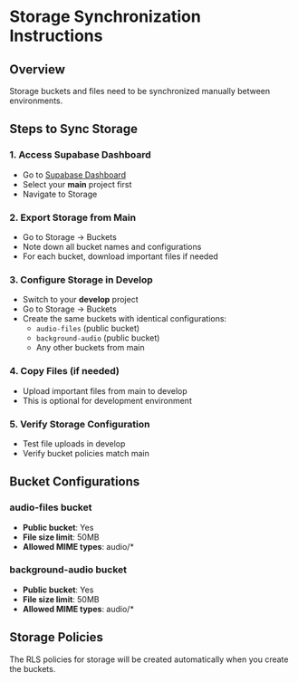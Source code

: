 # Storage Synchronization Instructions

## Overview
Storage buckets and files need to be synchronized manually between environments.

## Steps to Sync Storage

### 1. Access Supabase Dashboard
- Go to [Supabase Dashboard](https://supabase.com/dashboard)
- Select your **main** project first
- Navigate to Storage

### 2. Export Storage from Main
- Go to Storage → Buckets
- Note down all bucket names and configurations
- For each bucket, download important files if needed

### 3. Configure Storage in Develop
- Switch to your **develop** project
- Go to Storage → Buckets
- Create the same buckets with identical configurations:
  - `audio-files` (public bucket)
  - `background-audio` (public bucket)
  - Any other buckets from main

### 4. Copy Files (if needed)
- Upload important files from main to develop
- This is optional for development environment

### 5. Verify Storage Configuration
- Test file uploads in develop
- Verify bucket policies match main

## Bucket Configurations

### audio-files bucket
- **Public bucket**: Yes
- **File size limit**: 50MB
- **Allowed MIME types**: audio/*

### background-audio bucket
- **Public bucket**: Yes
- **File size limit**: 50MB
- **Allowed MIME types**: audio/*

## Storage Policies
The RLS policies for storage will be created automatically when you create the buckets.
